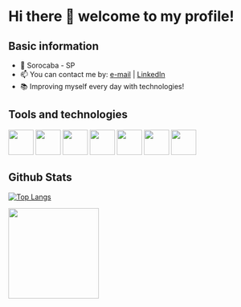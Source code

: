 # Hi there 👋 welcome to my profile!



## Basic information

* 📍 Sorocaba - SP
* 📫 You can contact me by: <a href="mailto:caique_flr@hotmail.com">e-mail</a> | <a href="https://www.linkedin.com/in/caique-rosa">LinkedIn <a/>
* 📚 Improving myself every day with technologies!



## Tools and technologies


   <img src="https://cdn.jsdelivr.net/gh/devicons/devicon/icons/css3/css3-original.svg"  width="50" height="50"/> <img src="https://cdn.jsdelivr.net/gh/devicons/devicon/icons/html5/html5-original.svg" width="50" height="50"/> <img src="https://cdn.jsdelivr.net/gh/devicons/devicon/icons/git/git-plain.svg" width="50" height="50"/> <img src="https://cdn.jsdelivr.net/gh/devicons/devicon/icons/javascript/javascript-original.svg" width="50" height="50"/> <img src="https://cdn.jsdelivr.net/gh/devicons/devicon/icons/nodejs/nodejs-original.svg" width="50" height="50"/> <img src="https://cdn.jsdelivr.net/gh/devicons/devicon/icons/typescript/typescript-original.svg"  width="50" height="50"/> <img src="https://cdn.jsdelivr.net/gh/devicons/devicon/icons/react/react-original.svg" width="50" height="50"/>
          
          
 ## Github Stats
 
 [![Top Langs](https://github-readme-stats.vercel.app/api/top-langs/?username=caiquelourencette&theme=gotham)](https://github.com/caiquelourencette/github-readme-stats)

<div>
<img height="180em" src="https://github-readme-stats.vercel.app/api?username=caiquelourencette&show_icons=true&theme=gotham&include_all_commits=true&count_private=true"/>
<div/>




<!--
**caiquelourencette/caiquelourencette** is a ✨ _special_ ✨ repository because its `README.md` (this file) appears on your GitHub profile.

Here are some ideas to get you started:

- 🔭 I’m currently working on ...
- 🌱 I’m currently learning ...
- 👯 I’m looking to collaborate on ...
- 🤔 I’m looking for help with ...
- 💬 Ask me about ...
- 📫 How to reach me: ...
- 😄 Pronouns: ...
- ⚡ Fun fact: ...
-->
